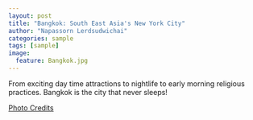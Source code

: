 ```yaml
---
layout: post
title: "Bangkok: South East Asia's New York City"
author: "Napassorn Lerdsudwichai"
categories: sample
tags: [sample]
image:
  feature: Bangkok.jpg
---
```


From exciting day time attractions to nightlife to early morning religious practices. Bangkok is the city that never sleeps!

[Photo Credits](https://www.linkedin.com/pulse/aura-group-accelerates-growth-south-east-asia-bangkok-charles-wong/)

